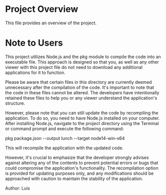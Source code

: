 # Project Overview
This file provides an overview of the project.

# Note to Users
This project utilizes Node.js and the pkg module to compile the code into an executable file. This approach is designed so that you, as well as any other viewer with this project file do not need to download any additional applications for it to function.

Please be aware that certain files in this directory are currently deemed unnecessary after the compilation of the code. It's important to note that the code in these files cannot be altered. The developers have intentionally retained these files to help you or any viewer understand the application's structure.

However, please note that you can still update the code by recompiling the application. To do so, you need to have Node.js installed on your computer. After installing Node.js, navigate to the project directory using the Terminal or command prompt and execute the following command:

pkg package.json --output lunch --target node14-win-x64

This will recompile the application with the updated code.

However, it's crucial to emphasize that the developer strongly advises against altering any of the contents to prevent potential errors or bugs that could compromise the application's functionality. The recompilation option is provided for updating purposes only, and any modifications should be approached with caution to maintain the stability of the application.

Author: Luis